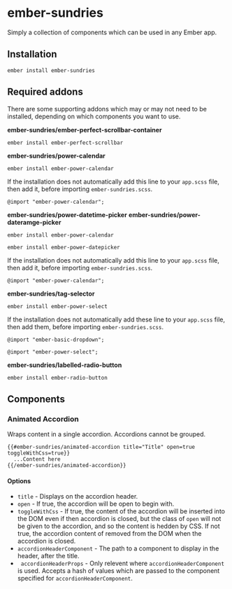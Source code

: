ember-sundries
==============================================================================

Simply a collection of components which can be used in any Ember app.

Installation
------------------------------------------------------------------------------

```
ember install ember-sundries
```

## Required addons

There are some supporting addons which may or may not need to be installed, depending on which components you want to use.

**ember-sundries/ember-perfect-scrollbar-container**
 
`ember install ember-perfect-scrollbar`

**ember-sundries/power-calendar**

`ember install ember-power-calendar`

If the installation does not automatically add this line to your `app.scss` file, then add it, before importing `ember-sundries.scss`.

`@import "ember-power-calendar";`

**ember-sundries/power-datetime-picker**
**ember-sundries/power-dateramge-picker**

`ember install ember-power-calendar`

`ember install ember-power-datepicker`

If the installation does not automatically add this line to your `app.scss` file, then add it, before importing `ember-sundries.scss`.

`@import "ember-power-calendar";`

**ember-sundries/tag-selector**

`ember install ember-power-select`

If the installation does not automatically add these line to your `app.scss` file, then add them, before importing `ember-sundries.scss`.

`@import "ember-basic-dropdown";`

`@import "ember-power-select";`

**ember-sundries/labelled-radio-button**

`ember install ember-radio-button`

## Components

### Animated Accordion

Wraps content in a single accordion. Accordions cannot be grouped.

    {{#ember-sundries/animated-accordion title="Title" open=true toggleWithCss=true}}
      ...Content here
    {{/ember-sundries/animated-accordion}}

#### Options

* `title` - Displays on the accordion header.
* `open` - If true, the accordion will be open to begin with.
* `toggleWithCss` - If true, the content of the accordion will be inserted into the DOM even if then accordion is closed, but the class of `open` will not be given to the accordion, and so the content is hedden by CSS. If not true, the accordion content of removed from the DOM when the accordion is closed.
* `accordionHeaderComponent` - The path to a component to display in the header, after the title.
* ` accordionHeaderProps` - Only relevent where `accordionHeaderComponent` is used. Accepts a hash of values which are passed to the component specified for `accordionHeaderComponent`.
